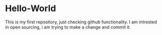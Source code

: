 # Hello-World
This is my first repository, just checking github functionality.
I am intrested in open sourcing, i am trying to make a change and commit it.
